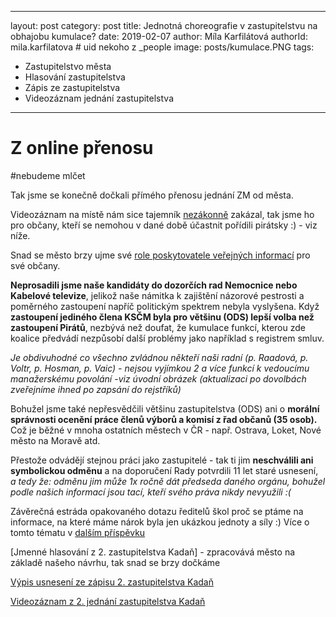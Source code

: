 ---
layout: post
category: post
title: Jednotná choreografie v zastupitelstvu na obhajobu kumulace?
date: 2019-02-07
author: Míla Karfilátová
authorId: mila.karfilatova    # uid nekoho z _people
image: posts/kumulace.PNG
tags:
  - Zastupitelstvo města
  - Hlasování zastupitelstva
  - Zápis ze zastupitelstva
  - Videozáznam jednání zastupitelstva
  
  ---

# Z online přenosu

#nebudeme mlčet


Tak jsme se konečně dočkali přímého přenosu jednání ZM od města.

Videozáznam na místě nám sice tajemník [nezákonně](https://www.oziveni.cz/2012/10/vypnete-kamery-zasedli-vasi-zastupci) zakázal, tak jsme ho pro občany, kteří se nemohou v dané době účastnit pořídili pirátsky :) - viz níže.

Snad se město brzy ujme své [role poskytovatele veřejných informací](https://frankbold.org/poradna/kategorie/obce-a-kraje/rada/muzete-porizovat-nahravku-zasedani-zastupitelstva) pro své občany.
 
**Neprosadili jsme naše kandidáty do dozorčích rad Nemocnice nebo Kabelové televize**, jelikož naše námitka k zajištění názorové pestrosti a poměrného zastoupení napříč politickým spektrem nebyla vyslyšena. 
Když **zastoupení jediného člena KSČM byla pro většinu (ODS) lepší volba než zastoupení Pirátů**, nezbývá než doufat, že kumulace funkcí, kterou zde koalice předvádí nezpůsobí další problémy jako například s registrem smluv.

*Je obdivuhodné co všechno zvládnou někteří naši radní (p. Raadová, p. Voltr, p. Hosman, p. Vaic) - nejsou vyjímkou 2 a více funkcí k vedoucímu manažerskému povolání* -*viz úvodní obrázek (aktualizaci po dovolbách zveřejníme ihned po zapsání do rejstříků)* 

Bohužel jsme také nepřesvědčili většinu zastupitelstva (ODS) ani o **morální správnosti ocenění práce členů výborů a komisí z řad občanů (35 osob).** Což je běžné v mnoha ostatních městech v ČR - např. Ostrava, Loket, Nové město na Moravě atd.

Přestože odvádějí stejnou práci jako zastupitelé - tak ti jim **neschválili ani symbolickou odměnu** a na doporučení Rady potvrdili 11 let staré usnesení, *a tedy že: odměnu jim může 1x ročně dát předseda daného orgánu, bohužel podle našich informací jsou tací, kteří svého práva nikdy nevyužili :(*

Závěrečná estráda opakovaného dotazu ředitelů škol proč se ptáme na informace, na které máme nárok byla jen ukázkou jednoty a síly :)
Více o tomto tématu v [dalším příspěvku](https://kadan.pirati.cz/aktuality/3zm.html)

[Jmenné hlasování z 2. zastupitelstva Kadaň] - zpracovává město na základě našeho návrhu, tak snad se brzy dočkáme

[Výpis usnesení ze zápisu 2. zastupitelstva Kadaň](http://www.mesto-kadan.cz/obcan/8898/vypis-usneseni-ze-zapisu-z-2-zasedani-zastupitelstva-mesta-)

[Videozáznam z 2. jednání zastupitelstva Kadaň](https://www.youtube.com/watch?v=KamlYnQy-7Y)
